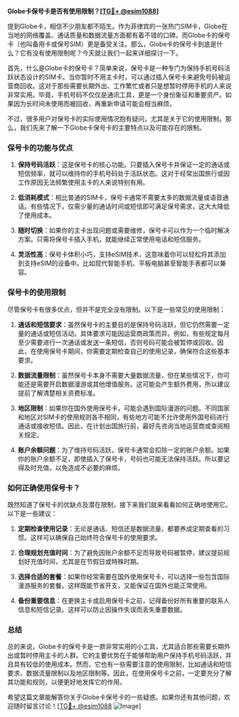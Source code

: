 **Globe卡保号卡是否有使用限制？[[TG💪+ @esim1088](https://t.me/s/esim1088)]**

提到Globe卡，相信不少朋友都不陌生。作为菲律宾的一张热门SIM卡，Globe在当地的网络覆盖、通话质量和数据流量方面都有着不错的口碑。而Globe卡的保号卡（也叫备用卡或保号SIM）更是备受关注。那么，Globe卡的保号卡到底是什么？它有没有使用限制呢？今天就让我们一起来详细探讨一下。

首先，什么是Globe卡的保号卡？简单来说，保号卡是一种专门为保持手机号码活跃状态设计的SIM卡。当你暂时不用主卡时，可以通过插入保号卡来避免号码被运营商回收。这对于那些需要长期外出、工作繁忙或者只是想暂时停用手机的人来说非常实用。毕竟，手机号码不仅仅是通讯工具，更是一个身份象征和重要资产。如果因为长时间未使用而被回收，再重新申请可能会相当麻烦。

不过，很多用户对保号卡的实际使用情况抱有疑问，尤其是关于它的使用限制。那么，我们先来了解一下Globe卡保号卡的主要特点以及可能存在的限制。

### **保号卡的功能与优点**

1. **保持号码活跃**：这是保号卡的核心功能。只要插入保号卡并保证一定的通话或短信频率，就可以维持你的手机号码处于活跃状态。这对于经常出国旅行或因工作原因无法频繁使用主卡的人来说特别有用。

2. **低消耗模式**：相比普通的SIM卡，保号卡通常不需要太多的数据流量或语音通话。有些情况下，仅需少量的通话时间或短信即可满足保号需求，这大大降低了使用成本。

3. **随时切换**：如果你的主卡出现问题或需要维修，保号卡可以作为一个临时解决方案。只需将保号卡插入手机，就能继续正常使用电话和短信服务。

4. **灵活性高**：保号卡体积小巧，支持eSIM技术，这意味着你可以轻松将其添加到支持eSIM的设备中。比如现代智能手机、平板电脑甚至智能手表都可以兼容。

### **保号卡的使用限制**

尽管保号卡有很多优点，但并不是完全没有限制。以下是一些常见的使用限制：

1. **通话和短信要求**：虽然保号卡的主要目的是保持号码活跃，但它仍然需要一定量的通话或短信活动。具体要求可能因运营商政策而异。例如，有些规定每月至少需要进行一次通话或发送一条短信，否则号码可能会被暂停或回收。因此，在使用保号卡期间，你需要定期检查自己的使用记录，确保符合这些基本要求。

2. **数据流量限制**：虽然保号卡本身不需要大量数据流量，但在某些情况下，你可能还是需要开启数据漫游或其他增值服务。这可能会产生额外费用，所以建议提前了解清楚相关资费标准。

3. **地区限制**：如果你在国外使用保号卡，可能会遇到国际漫游的问题。不同国家和地区对SIM卡的使用规则各不相同，有些地方可能不允许使用外国号码进行通话或接收短信。因此，在计划出国旅行前，最好先咨询当地运营商或查阅相关规定。

4. **账户余额问题**：为了维持号码活跃，保号卡通常会扣除一定的账户余额。如果你的账户余额不足，即使插入了保号卡，号码也可能无法保持活跃。所以要记得及时充值，以免造成不必要的麻烦。

### **如何正确使用保号卡？**

既然知道了保号卡的优缺点及潜在限制，接下来我们就来看看如何正确地使用它。以下是一些建议：

1. **定期检查使用记录**：无论是通话、短信还是数据流量，都要养成定期查看的习惯。这样可以确保自己始终符合保号卡的使用要求。

2. **合理规划充值时间**：为了避免因账户余额不足而导致号码被暂停，建议提前规划好充值时间，尤其是在节假日或特殊时期。

3. **选择合适的套餐**：如果你经常需要在国外使用保号卡，可以选择一些包含国际漫游服务的套餐。这样既能节省开支，又能保证在国外也能正常使用。

4. **备份重要信息**：在更换主卡或启用保号卡之前，记得备份好所有重要的联系人信息和短信记录。这样可以防止因操作失误而丢失重要数据。

### **总结**

总的来说，Globe卡的保号卡是一款非常实用的小工具，尤其适合那些需要长期外出或暂时停用主卡的人群。它的主要优势在于能够帮助用户保持手机号码活跃，并且具有较低的使用成本。然而，它也有一些需要注意的使用限制，比如通话和短信要求、数据流量限制以及地区限制等。因此，在使用保号卡之前，一定要充分了解其功能和规则，以便更好地发挥它的作用。

希望这篇文章能解答你关于Globe卡保号卡的一些疑惑。如果你还有其他问题，欢迎随时留言讨论！[[TG💪+ @esim1088](https://t.me/s/esim1088) ![Image](https://i.postimg.cc/4NQfJmqS/Snipaste-2025-05-13-00-14-12.png)]